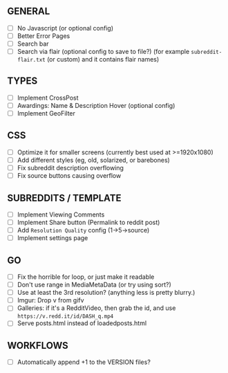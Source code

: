 ## GENERAL
- [ ] No Javascript (or optional config)
- [ ] Better Error Pages
- [ ] Search bar
- [ ] Search via flair (optional config to save to file?) (for example `subreddit-flair.txt` (or custom) and it contains flair names)

## TYPES
- [ ] Implement CrossPost
- [ ] Awardings: Name & Description Hover (optional config)
- [ ] Implement GeoFilter

## CSS
- [ ] Optimize it for smaller screens (currently best used at >=1920x1080)
- [ ] Add different styles (eg, old, solarized, or barebones)
- [ ] Fix subreddit description overflowing
- [ ] Fix source buttons causing overflow

## SUBREDDITS / TEMPLATE
- [ ] Implement Viewing Comments
- [ ] Implement Share button (Permalink to reddit post)
- [ ] Add `Resolution Quality` config (1->5->source)
- [ ] Implement settings page

## GO
- [ ] Fix the horrible for loop, or just make it readable
- [ ] Don't use range in MediaMetaData (or try using sort?)
- [ ] Use at least the 3rd resolution? (anything less is pretty blurry.)
- [ ] Imgur: Drop v from gifv
- [ ] Galleries: if it's a RedditVideo, then grab the id, and use `https://v.redd.it/id/DASH_q.mp4`
- [ ] Serve posts.html instead of loadedposts.html

## WORKFLOWS
- [ ] Automatically append +1 to the VERSION files?